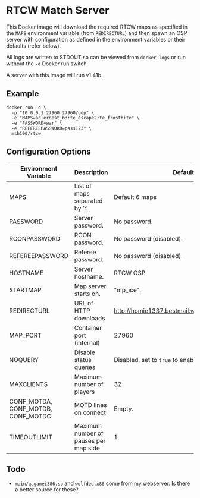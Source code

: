 RTCW Match Server
=================

This Docker image will download the required RTCW maps as specified in the
`MAPS` environment variable (from `REDIRECTURL`) and then spawn an OSP server
with configuration as defined in the environment variables or their defaults
(refer below).

All logs are written to STDOUT so can be viewed from `docker logs` or run
without the `-d` Docker run switch.

A server with this image will run v1.41b.

Example
-------

```
docker run -d \
  -p "10.0.0.1:27960:27960/udp" \
  -e "MAPS=adlernest_b3:te_escape2:te_frostbite" \
  -e "PASSWORD=war" \
  -e "REFEREEPASSWORD=pass123" \
  msh100/rtcw
```

Configuration Options
---------------------

Environment Variable | Description                    | Defaults
-------------------- | ------------------------------ | ------------------------
MAPS                 | List of maps seperated by ':'. | Default 6 maps
PASSWORD             | Server password.               | No password.
RCONPASSWORD         | RCON password.                 | No password (disabled).
REFEREEPASSWORD      | Referee password.              | No password (disabled).
HOSTNAME             | Server hostname.               | RTCW OSP
STARTMAP             | Map server starts on.          | "mp_ice".
REDIRECTURL          | URL of HTTP downloads          | http://homie1337.bestmail.ws/rtcw/rtcw%20maps
MAP_PORT             | Container port (internal)      | 27960
NOQUERY              | Disable status queries         | Disabled, set to `true` to enable.
MAXCLIENTS           | Maximum number of players      | 32
CONF_MOTDA, CONF_MOTDB, CONF_MOTDC | MOTD lines on connect | Empty.
TIMEOUTLIMIT         | Maximum number of pauses per map side | 1


Todo
----

 - `main/qagamei386.so` and `wolfded.x86` come from my webserver. Is there a better source for these?
